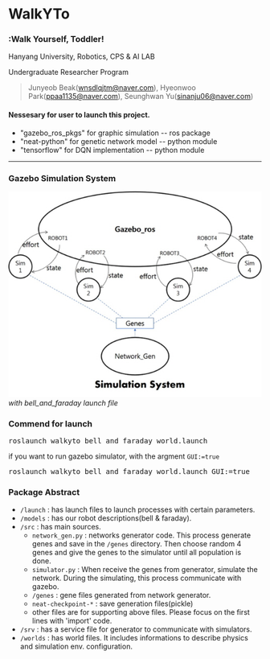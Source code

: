 # WalkYTo
### :Walk Yourself, Toddler!

Hanyang University, Robotics, CPS & AI LAB

Undergraduate Researcher Program
>Junyeob Beak(wnsdlqjtm@naver.com), Hyeonwoo Park(ppaa1135@naver.com), Seunghwan Yu(sinanju06@naver.com)


#### Nessesary for user to launch this project.
- "gazebo_ros_pkgs" for graphic simulation -- ros package
- "neat-python" for genetic network model -- python module
- "tensorflow" for DQN implementation -- python module

---
### Gazebo Simulation System
![Image](https://github.com/CUN-bjy/WalkYTo/blob/master/system.jpg?raw=true)
*with bell_and_faraday launch file*



### Commend for launch
<pre>roslaunch walkyto bell_and_faraday_world.launch</pre>

if you want to run gazebo simulator, with the argment `GUI:=true`
<pre>roslaunch walkyto bell_and_faraday_world.launch GUI:=true</pre>

### Package Abstract
- `/launch` : has launch files to launch processes with certain parameters.
- `/models` : has our robot descriptions(bell & faraday).
- `/src` : has main sources.
	* `network_gen.py` : networks generator code. This process generate genes and save in the `/genes` directory. Then choose random 4 genes and give the genes to the simulator until all population is done.
	* `simulator.py` : When receive the genes from generator, simulate the network. During the simulating, this process communicate with gazebo. 
	* `/genes` : gene files generated from network generator.
	* `neat-checkpoint-*` : save generation files(pickle)
	*  other files are for supporting above files. Please focus on the first lines with 'import' code.
- `/srv` : has a service file for generator to communicate with simulators.
- `/worlds` : has world files. It includes informations to describe physics and simulation env. configuration.
